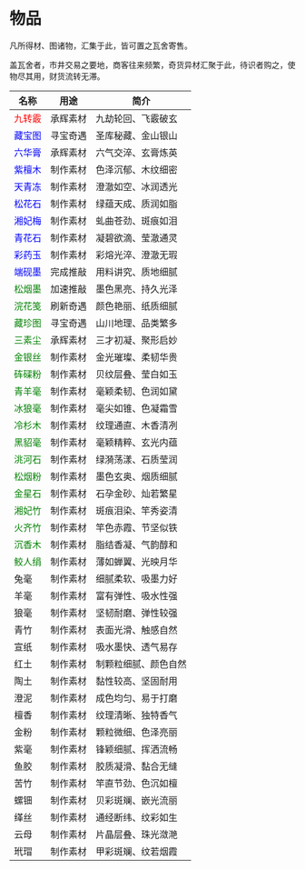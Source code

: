# 物品

凡所得材、图诸物，汇集于此，皆可置之瓦舍寄售。

盖瓦舍者，市井交易之要地，商客往来频繁，奇货异材汇聚于此，待识者购之，使物尽其用，财货流转无滞。



| 名称                                    | 用途   | 简介         |
| ------------------------------------- | ---- | ---------- |
| <span style="color:red;">九转霰</span>   | 承辉素材 | 九劫轮回、飞霰破玄  |
| <span style="color:blue;">藏宝图</span>  | 寻宝奇遇 | 圣库秘藏、金山银山  |
| <span style="color:blue;">六华膏</span>  | 承辉素材 | 六气交淬、玄膏炼英  |
| <span style="color:blue;">紫檀木</span>  | 制作素材 | 色泽沉郁、木纹细密  |
| <span style="color:blue;">天青冻</span>  | 制作素材 | 澄澈如空、冰润透光  |
| <span style="color:blue;">松花石</span>  | 制作素材 | 绿蕴天成、质润如脂  |
| <span style="color:blue;">湘妃梅</span>  | 制作素材 | 虬曲苍劲、斑痕如泪  |
| <span style="color:blue;">青花石</span>  | 制作素材 | 凝碧欲滴、莹澈通灵  |
| <span style="color:blue;">彩药玉</span>  | 制作素材 | 彩熔光淬、澄澈无瑕  |
| <span style="color:blue;">端砚墨</span>  | 完成推敲 | 用料讲究、质地细腻  |
| <span style="color:green;">松烟墨</span> | 加速推敲 | 墨色黑亮、持久光泽  |
| <span style="color:green;">浣花笺</span> | 刷新奇遇 | 颜色艳丽、纸质细腻  |
| <span style="color:green;">藏珍图</span> | 寻宝奇遇 | 山川地理、品类繁多  |
| <span style="color:green;">三素尘</span> | 承辉素材 | 三才初凝、聚形启妙  |
| <span style="color:green;">金银丝</span> | 制作素材 | 金光璀璨、柔韧华贵  |
| <span style="color:green;">砗磲粉</span> | 制作素材 | 贝纹层叠、莹白如玉  |
| <span style="color:green;">青羊毫</span> | 制作素材 | 毫颖柔韧、色润如黛  |
| <span style="color:green;">冰狼毫</span> | 制作素材 | 毫尖如锥、色凝霜雪  |
| <span style="color:green;">冷杉木</span> | 制作素材 | 纹理通直、木香清冽  |
| <span style="color:green;">黑貂毫</span> | 制作素材 | 毫颖精粹、玄光内蕴  |
| <span style="color:green;">洮河石</span> | 制作素材 | 绿漪荡漾、石质莹润  |
| <span style="color:green;">松烟粉</span> | 制作素材 | 墨色玄奥、烟质细腻  |
| <span style="color:green;">金星石</span> | 制作素材 | 石孕金砂、灿若繁星  |
| <span style="color:green;">湘妃竹</span> | 制作素材 | 斑痕泪染、竿秀姿清  |
| <span style="color:green;">火齐竹</span> | 制作素材 | 竿色赤霞、节坚似铁  |
| <span style="color:green;">沉香木</span> | 制作素材 | 脂结香凝、气韵醇和  |
| <span style="color:green;">鲛人绢</span> | 制作素材 | 薄如蝉翼、光映月华  |
| 兔毫                                    | 制作素材 | 细腻柔软、吸墨力好  |
| 羊毫                                    | 制作素材 | 富有弹性、吸水性强  |
| 狼毫                                    | 制作素材 | 坚韧耐磨、弹性较强  |
| 青竹                                    | 制作素材 | 表面光滑、触感自然  |
| 宣纸                                    | 制作素材 | 吸水墨快、透气易存  |
| 红土                                    | 制作素材 | 制颗粒细腻、颜色自然 |
| 陶土                                    | 制作素材 | 黏性较高、坚固耐用  |
| 澄泥                                    | 制作素材 | 成色均匀、易于打磨  |
| 檀香                                    | 制作素材 | 纹理清晰、独特香气  |
| 金粉                                    | 制作素材 | 颗粒微细、色泽亮丽  |
| 紫毫                                    | 制作素材 | 锋颖细腻、挥洒流畅  |
| 鱼胶                                    | 制作素材 | 胶质凝滑、黏合无缝  |
| 苦竹                                    | 制作素材 | 竿直节劲、色沉如檀  |
| 螺钿                                    | 制作素材 | 贝彩斑斓、嵌光流丽  |
| 缂丝                                    | 制作素材 | 通经断纬、纹彩如生  |
| 云母                                    | 制作素材 | 片晶层叠、珠光潋滟  |
| 玳瑁                                    | 制作素材 | 甲彩斑斓、纹若烟霞  |
